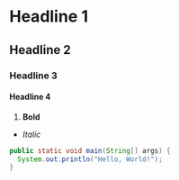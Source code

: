 # Headline 1

## Headline 2

### Headline 3

#### Headline 4

1. **Bold**

- _Italic_

```java
public static void main(String[] args) {
  System.out.println("Hello, World!");
}
```
